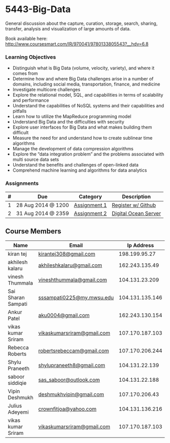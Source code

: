 5443-Big-Data
=============

 General discussion about the capture, curation, storage, search, sharing, transfer, analysis and visualization of large amounts of data.

Book available here: http://www.coursesmart.com/IR/970041/9780133805543?__hdv=6.8

### Learning Objectives

- Distinguish what is Big Data (volume, velocity, variety), and where it comes from
- Determine how and where Big Data challenges arise in a number of domains, including social media, transportation, finance, and medicine
- Investigate multicore challenges
- Explore the relational model, SQL, and capabilities in terms of scalability and performance
- Understand the capabilities of NoSQL systems and their capabilities and pitfalls
- Learn how to utilize the MapReduce programming model
- Understand Big Data and the difficulties with security
- Explore user interfaces for Big Data and what makes building them difficult
- Measure the need for and understand how to create sublinear time algorithms
- Manage the development of data compression algorithms
- Explore the “data integration problem” and the problems associated with multi source data sets
- Understand the benefits and challenges of open-linked data
- Comprehend machine learning and algorithms for data analytics


### Assignments

| # | Due              | Category           | Description               |
|---|------------------|--------------------|---------------------------|
| 1 | 28 Aug 2014 @ 1200 | [Assignment 1][1]  | [Register w/ Github][1]   |
| 2 | 31 Aug 2014 @ 2359 | [Assignment 2][2]  | [Digital Ocean Server][2] |

[1]: https://github.com/rugbyprof/4443-Internet-Programming/blob/master/Assignment-1.md "Assignment 1"
[2]: https://github.com/rugbyprof/4443-Internet-Programming/blob/master/Assignment-2.md "Assignment 2"

## Course Members

Name               | Email                        | Ip Address      |
-------------------|------------------------------|-----------------|
kiran tej          | kirantej308@gmail.com        | 198.199.95.27   | kirantejbadana
akhilesh kalaru    | akhileshkalaru@gmail.com     | 162.243.135.49  | akhileshkalaru
vinesh Thummala    | vineshthummala@gmail.com     | 104.131.23.209  | vineshthummala
Sai Sharan Sampati | sssampati0225@my.mwsu.edu    | 104.131.135.146 | hakuva
Ankur Patel        | aku0004@gmail.com            | 162.243.130.154 | aku0004
vikas kumar Sriram | vikaskumarsriram@gmail.com   | 107.170.187.103 | VikasKumarSriram
Rebecca Roberts    | robertsrebeccam@gmail.com    | 107.170.206.244 | rmroberts
Shylu Praneeth     | shylupraneeth8@gmail.com     | 104.131.22.139  | shylupraneeth
saboor siddiqie    | sas_saboor@outlook.com       | 104.131.22.188  | Saboor
Vipin Deshmukh     | deshmukhvipin@gmail.com      | 107.170.206.43  | vipin1109
Julius Adeyemi     | crownfitjoa@yahoo.com        | 104.131.136.216 | crownfits
vikas kumar Sriram | vikaskumarsriram@gmail.com   | 107.170.187.103 | VikasKumarSriram


